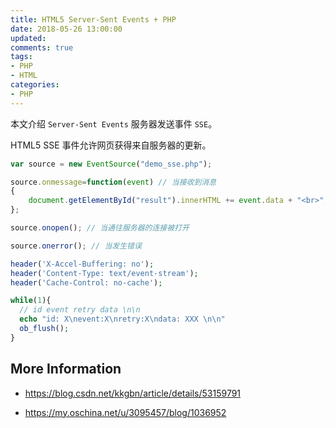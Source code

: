 ```yaml
---
title: HTML5 Server-Sent Events + PHP
date: 2018-05-26 13:00:00
updated:
comments: true
tags:
- PHP
- HTML
categories:
- PHP
---
```


本文介绍 `Server-Sent Events` 服务器发送事件 `SSE`。

HTML5 SSE 事件允许网页获得来自服务器的更新。

<!--more-->

```js
var source = new EventSource("demo_sse.php");

source.onmessage=function(event) // 当接收到消息
{
    document.getElementById("result").innerHTML += event.data + "<br>";
};

source.onopen(); // 当通往服务器的连接被打开

source.onerror(); // 当发生错误
```

```php
header('X-Accel-Buffering: no');
header('Content-Type: text/event-stream');
header('Cache-Control: no-cache');

while(1){
  // id event retry data \n\n
  echo "id: X\nevent:X\nretry:X\ndata: XXX \n\n"
  ob_flush();
}
```

## More Information

* https://blog.csdn.net/kkgbn/article/details/53159791

* https://my.oschina.net/u/3095457/blog/1036952

